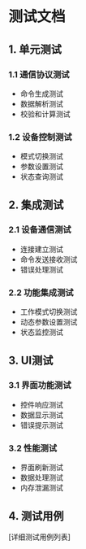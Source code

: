 # 测试文档

## 1. 单元测试
### 1.1 通信协议测试
- 命令生成测试
- 数据解析测试
- 校验和计算测试

### 1.2 设备控制测试
- 模式切换测试
- 参数设置测试
- 状态查询测试

## 2. 集成测试
### 2.1 设备通信测试
- 连接建立测试
- 命令发送接收测试
- 错误处理测试

### 2.2 功能集成测试
- 工作模式切换测试
- 动态参数设置测试
- 状态监控测试

## 3. UI测试
### 3.1 界面功能测试
- 控件响应测试
- 数据显示测试
- 错误提示测试

### 3.2 性能测试
- 界面刷新测试
- 数据处理测试
- 内存泄漏测试

## 4. 测试用例
[详细测试用例列表] 